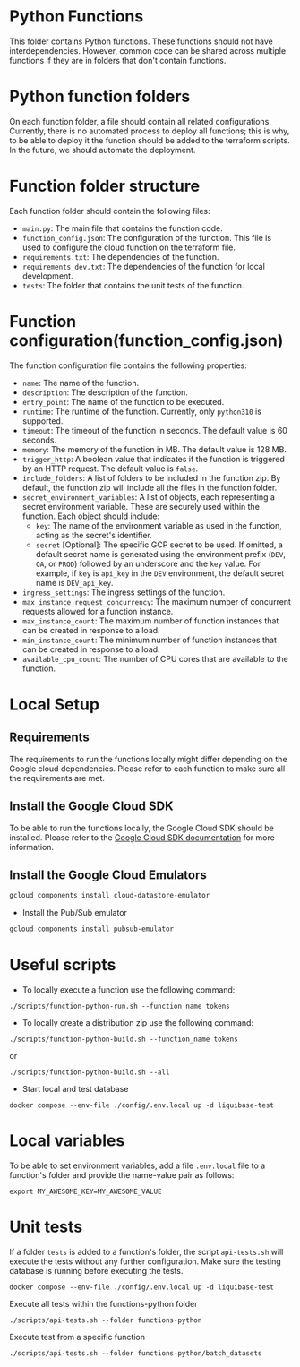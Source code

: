 # Python Functions

This folder contains Python functions. These functions should not have interdependencies. However, common code can be shared across multiple functions if they are in folders that don't contain functions.

# Python function folders
On each function folder, a file should contain all related configurations. Currently, there is no automated process to deploy all functions; this is why, to be able to deploy it the function should be added to the terraform scripts. In the future, we should automate the deployment.

# Function folder structure
Each function folder should contain the following files:
- `main.py`: The main file that contains the function code.
- `function_config.json`: The configuration of the function. This file is used to configure the cloud function on the terraform file.
- `requirements.txt`: The dependencies of the function.
- `requirements_dev.txt`: The dependencies of the function for local development.
- `tests`: The folder that contains the unit tests of the function.

# Function configuration(function_config.json)
The function configuration file contains the following properties:
- `name`: The name of the function.
- `description`: The description of the function.
- `entry_point`: The name of the function to be executed.
- `runtime`: The runtime of the function. Currently, only `python310` is supported.
- `timeout`: The timeout of the function in seconds. The default value is 60 seconds.
- `memory`: The memory of the function in MB. The default value is 128 MB.
- `trigger_http`: A boolean value that indicates if the function is triggered by an HTTP request. The default value is `false`.
- `include_folders`: A list of folders to be included in the function zip. By default, the function zip will include all the files in the function folder.
- `secret_environment_variables`: A list of objects, each representing a secret environment variable. These are securely used within the function. Each object should include:
  - `key`: The name of the environment variable as used in the function, acting as the secret's identifier.
  - `secret` [Optional]: The specific GCP secret to be used. If omitted, a default secret name is generated using the environment prefix (`DEV`, `QA`, or `PROD`) followed by an underscore and the `key` value. For example, if `key` is `api_key` in the `DEV` environment, the default secret name is `DEV_api_key`.
- `ingress_settings`: The ingress settings of the function.
- `max_instance_request_concurrency`: The maximum number of concurrent requests allowed for a function instance.
- `max_instance_count`: The maximum number of function instances that can be created in response to a load.
- `min_instance_count`: The minimum number of function instances that can be created in response to a load.
- `available_cpu_count`: The number of CPU cores that are available to the function.

# Local Setup

## Requirements
The requirements to run the functions locally might differ depending on the Google cloud dependencies. Please refer to each function to make sure all the requirements are met.

## Install the Google Cloud SDK
To be able to run the functions locally, the Google Cloud SDK should be installed. Please refer to the [Google Cloud SDK documentation](https://cloud.google.com/sdk/docs/install) for more information.

## Install the Google Cloud Emulators

```bash
gcloud components install cloud-datastore-emulator
```

- Install the Pub/Sub emulator
```bash
gcloud components install pubsub-emulator
```

# Useful scripts
- To locally execute a function use the following command:
```
./scripts/function-python-run.sh --function_name tokens
```
- To locally create a distribution zip use the following command:
```
./scripts/function-python-build.sh --function_name tokens
```
or 
```
./scripts/function-python-build.sh --all
```
- Start local and test database
```
docker compose --env-file ./config/.env.local up -d liquibase-test
```

# Local variables
To be able to set environment variables, add a file `.env.local` file to a function's folder and provide the name-value pair as follows:
```
export MY_AWESOME_KEY=MY_AWESOME_VALUE
```

# Unit tests
If a folder `tests` is added to a function's folder, the script `api-tests.sh` will execute the tests without any further configuration.
Make sure the testing database is running before executing the tests.
```
docker compose --env-file ./config/.env.local up -d liquibase-test
```
Execute all tests within the functions-python folder
```
./scripts/api-tests.sh --folder functions-python 
```
Execute test from a specific function
```
./scripts/api-tests.sh --folder functions-python/batch_datasets
```